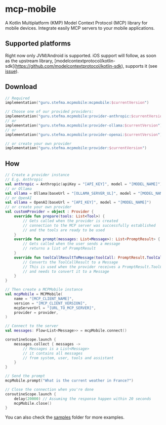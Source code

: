 # mcp-mobile

A Kotlin Multiplatform (KMP) Model Context Protocol (MCP) library for mobile devices.
Integrate easily MCP servers to your mobile applications.

## Supported platforms

Right now only JVM/Android is supported.
iOS support will follow, as soon as the upstream library,
[modelcontextprotocol/kotlin-sdk[(https://github.com/modelcontextprotocol/kotlin-sdk),
supports it (see [issue](https://github.com/modelcontextprotocol/kotlin-sdk/pull/81)).

## Download

```kotlin
// Required
implementation("guru.stefma.mcpmobile:mcpmobile:$currentVersion")

// Choose one of our provided providers:
implementation("guru.stefma.mcpmobile:provider-anthropic:$currentVersion")
// or
implementation("guru.stefma.mcpmobile:provider-ollama:$currentVersion")
// or
implementation("guru.stefma.mcpmobile:provider-openai:$currentVersion")

// or create your own provider
implementation("guru.stefma.mcpmobile:provider:$currentVersion")
```

## How

```kotlin
// Create a provider instance
// E.g. Anthropic
val anthropic = Anthropic(apiKey = "[API_KEY]", model = "[MODEL_NAME]")
// or Ollama
val ollama = Ollama(baseUrl = "[OLLAMA_SERVER_UL]", model = "[MODEL_NAME]")
// or OpenAI
val ollama = OpenAI(baseUrl = "[API_KEY]", model = "[MODEL_NAME]")
// or create your own provider
val customProvider = object : Provider {
    override fun prepare(tools: List<Tool>) {
        // Gets called when the provider is created
        // connection to the MCP server was successfully established
        // and the tools are ready to be used
    }
    override fun prompt(messages: List<Message>): List<PromptResult> {
        // Gets called when the user sends a message
        // returns a list of PromptResult
    }
    override fun toolCallResultToMessage(toolCall: PromptResult.ToolCall, toolCallResult: ToolCallResult): Message {
        // Converts the ToolCallResult to a Message
        // This is used when the provider receives a PromptResult.ToolCall
        // and needs to convert it to a Message
    }
}

// Then create a MCPMobile instance
val mcpMobile = MCPMobile(
    name = "[MCP_CLIENT_NAME]",
    version = "[MCP_CLIENT_VERSION]",
    mcpServerUrl = "[URL_TO_MCP_SERVER]",
    provider = provider,
)

// Connect to the server
val messages: Flow<List<Message>> = mcpMobile.connect()

coroutineScope.launch {
    messages.collect { messages ->
        // Messages is a List<Message>
        // it contains all messages
        // from system, user, tools and assistant
    }
}

// Send the prompt
mcpMobile.prompt("What is the current weather in France?")

// Close the connection when you're done
coroutineScope.launch {
    delay(20000) // Assuming the response happen within 20 seconds
    mcpMobile.close()
}
```

You can also check the [samples](samples) folder for more examples.